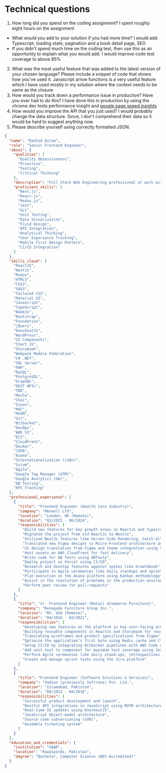 # Technical questions

1. How long did you spend on the coding assignment?
I spent roughly eight hours on the assignment
- What would you add to your solution if you had more time?
I would add Typescript, loading state, pagination and a book detail page, SEO
- If you didn&#39;t spend much time on the coding test, then use this as an opportunity to explain what you would add.
I would improve code test coverage to above 85%
2. What was the most useful feature that was added to the latest version of your chosen
language? Please include a snippet of code that shows how you&#39;ve used it.
Javascript arrow functions is a very useful feature which I have used mostly in my solution where the context needs to be same as the closure
3. How would you track down a performance issue in production? Have you ever had to do this?
I have done this in production by using the chrome dev tools performance insight and [google page speed insights](https://pagespeed.web.dev/)
4. How would you improve the API that you just used?
I would probably change the data structure. Since, I don't comprehend their data so it would be hard to suggest anything now.
5. Please describe yourself using correctly formatted JSON.
```json
{
  "name": "Rashid Aslam",
  "role": "Senior Frontend Engineer",
  "about": {
    "qualities": [
      "Quality Obsessiveness",
      "Proactive",
      "Testing",
      "Critical Thinking"
    ],
    "description": "Full Stack Web Engineering professional at work with a proven track record and a high success rate in delivering web applications and SaaS platforms. A husband and a father at home. A competitive sportsman out in the field.",
    "proficient_skills": [
      "Next.js",
      "React.js",
      "Redux.js",
      "Jest",
      "Git",
      "Unit Testing",
      "Data Visualization",
      "Fluid Design",
      "API Integration",
      "Analytical Thinking",
      "User Experience Tracking",
      "Mobile First Design Pattern",
      "CI/CD Integration"
    ]
  },
  "skills_cloud": [
    "ReactJS",
    "NextJs",
    "Redux",
    "HTML5",
    "CSS3",
    "SASS",
    "Tailwind CSS",
    "Material UI",
    "JavaScript",
    "TypeScript",
    "NodeJs",
    "Bootstrap",
    "Foundation",
    "jQuery",
    "KnockoutJs",
    "WordPress",
    "UI Components",
    "Chart JS",
    "Storybook",
    "Webpack Module Federation",
    "C# .NET",
    "SQL Server",
    "PHP",
    "MySQL",
    "PostgreSQL",
    "GraphQL",
    "REST APIs",
    "TDD",
    "Mocha",
    "Chai",
    "Sinon",
    "MVC",
    "MVVM",
    "Git",
    "Bitbucket",
    "DevOps",
    "AWS S3",
    "EC2",
    "CloudFront",
    "Docker",
    "JIRA",
    "Asana",
    "Internationalization (i18n)",
    "Scrum",
    "Agile",
    "Google Tag Manager (GTM)",
    "Google Analytics (GA)",
    "AB Testing",
    "KPI Tracking"
  ],
  "professional_experience": [
    {
      "title": "Frontend Engineer (Health Care Industry)",
      "company": "Menwell Ltd",
      "location": "London, UK (Remote)",
      "duration": "02/2021 - 06/2024",
      "responsibilities": [
        "Build new features for key growth areas in ReactJs and Typescript",
        "Migrated the project from old ReactJs to NextJs",
        "Utilized NextJs features like Server-Side Rendering, Catch-all segments of Dynamic Routing, Image Optimization",
        "Translated new Figma designs to Micro-Frontend architecture and Storybook",
        "UI design translation from Figma and theme integration using Styled-Components",
        "Host assets on AWS Cloudfront for fast delivery",
        "Write code for AB Tests using ABTasty",
        "Deploy project on Vercel using CI/CD",
        "Research and develop features against spikes like Growthbook",
        "Participate in Agile ceremonies like daily standups and sprint retrospectives",
        "Plan execution on the Asana platform using Kanban methodology",
        "Assist in the resolution of problems in the production environment",
        "Perform peer review for pull-requests"
      ]
    },
    {
      "title": "Sr. Frontend Engineer (Retail eCommerce Furniture)",
      "company": "Renegade Furniture Group Inc.",
      "location": "NY, USA (Remote)",
      "duration": "04/2016 - 02/2021",
      "responsibilities": [
        "Developing new features on the platform in key user-facing areas",
        "Building reusable components in ReactJs and Storybook for reusability",
        "Translating wireframes and product specifications from Figma",
        "Optimize the application’s first byte using Redis cache and Cloudfront CDN",
        "Setup CI/CD by integrating Bitbucket pipelines with AWS Code deploy",
        "Add unit test to component for maximum test coverage using Jest and Enzyme",
        "Perform Agile ceremonies like daily stand-ups, retrospectives, and backlog grooming",
        "Create and manage sprint tasks using the Jira platform"
      ]
    },
    {
      "title": "Frontend Engineer (Software Solutions & Services)",
      "company": "Vadion (previously Softrove) Pvt. Ltd.",
      "location": "Islamabad, Pakistan",
      "duration": "08/2012 - 04/2016",
      "responsibilities": [
        "Successful product development and launch",
        "Restful API integrations in JavaScript using MVVM architecture",
        "Real-time UI updates using KnockoutJS",
        "JavaScript Object-model architecture",
        "Source code subversioning (SVN)",
        "Assembla ticketing system"
      ]
    }
  ],
  "education_and_credentials": {
    "institution": "UAAR",
    "location": "Rawalpindi, Pakistan",
    "degree": "Bachelor, Computer Science (WES Accredited)"
  }
}

```